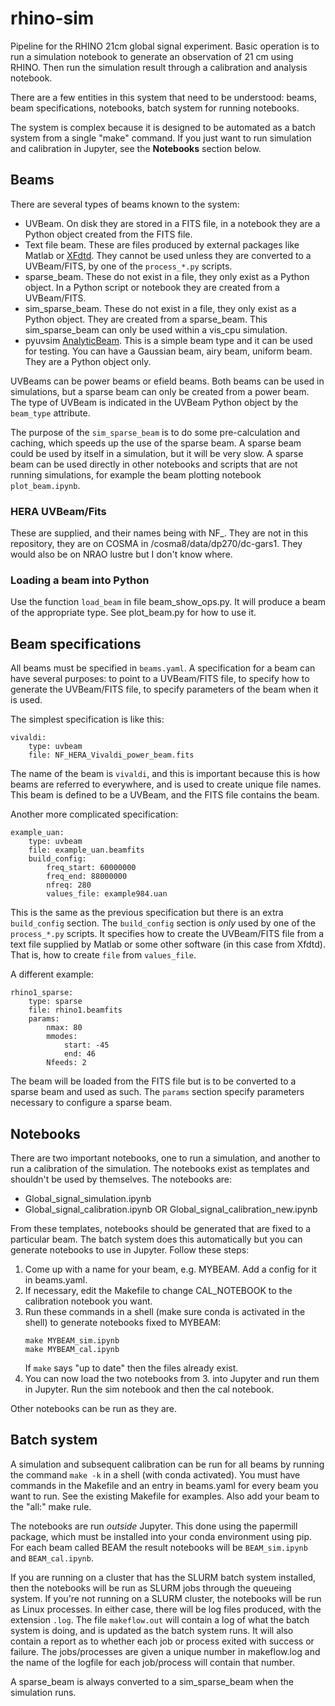 
# rhino-sim

Pipeline for the RHINO 21cm global signal experiment. Basic operation is to run a simulation notebook to generate an observation of 21 cm using RHINO. Then run the simulation result through a calibration and analysis notebook.

There are a few entities in this system that need to be understood: beams, beam specifications, notebooks, batch system for running notebooks.

The system is complex because it is designed to be automated as a batch system from a single "make" command. If you just want to run  simulation and calibration in Jupyter, see the **Notebooks** section below.

## Beams

There are several types of beams known to the system:

- UVBeam. On disk they are stored in a FITS file, in a notebook they are a Python object created from the FITS file.
- Text file beam. These are files produced by external packages like Matlab or [XFdtd](https://www.remcom.com/applications/antenna-simulation-design-software). They cannot be used unless they are converted to a UVBeam/FITS, by one of the `process_*.py` scripts.
- sparse_beam. These do not exist in a file, they only exist as a Python object. In a Python script or notebook they are created from a UVBeam/FITS.
- sim_sparse_beam. These do not exist in a file, they only exist as a Python object. They are created from a sparse_beam. This sim_sparse_beam can only be used within a vis_cpu simulation.
- pyuvsim [AnalyticBeam](https://github.com/RadioAstronomySoftwareGroup/pyuvsim/blob/main/src/pyuvsim/analyticbeam.py). This is a simple beam type and it can be used for testing. You can have a Gaussian beam, airy beam, uniform beam. They are a Python object only.

UVBeams can be power beams or efield beams. Both beams can be used in simulations, but a sparse beam can only be created from a power beam. The type of UVBeam is indicated in the UVBeam Python object by the `beam_type` attribute. 

The purpose of the `sim_sparse_beam` is to do some pre-calculation and caching, which speeds up the use of the sparse beam. A sparse beam could be used by itself in a simulation, but it will be very slow. A sparse beam can be used directly in other notebooks and scripts that are not running simulations, for example the beam plotting notebook `plot_beam.ipynb`.

### HERA UVBeam/Fits

These are supplied, and their names being with NF_. They are not in this repository, they are on COSMA in /cosma8/data/dp270/dc-gars1. They would also be on NRAO lustre but I don't know where.

### Loading a beam into Python

Use the function `load_beam` in file beam_show_ops.py. It will produce a beam of the appropriate type. See plot_beam.py for how to use it.

## Beam specifications

All beams must be specified in `beams.yaml`. A specification for a beam can have several purposes: to point to a UVBeam/FITS file, to specify how to generate the UVBeam/FITS file, to specify parameters of the beam when it is used.

The simplest specification is like this:

    vivaldi: 
	    type: uvbeam
	    file: NF_HERA_Vivaldi_power_beam.fits

The name of the beam is `vivaldi`, and this is important because this is how beams are referred to everywhere, and is used to create unique file names. This beam is defined to be a UVBeam, and the FITS file contains the beam.

Another more complicated specification:


    example_uan:
        type: uvbeam
        file: example_uan.beamfits
        build_config:
            freq_start: 60000000
            freq_end: 88000000
            nfreq: 280
            values_file: example984.uan

This is the same as the previous specification but there is an extra `build_config` section. The `build_config` section is *only* used by one of the `process_*.py` scripts. It specifies how to create the UVBeam/FITS file from a text file supplied by Matlab or some other software (in this case from Xfdtd). That is, how to create `file` from `values_file`.

A different example:

    rhino1_sparse: 
        type: sparse
        file: rhino1.beamfits
        params:
            nmax: 80
            mmodes:
                start: -45
                end: 46
            Nfeeds: 2

The beam will be loaded from the FITS file but is to be converted to a sparse beam and used as such. The `params` section specify parameters necessary to configure a sparse beam.


## Notebooks

There are two important notebooks, one to run a simulation, and another to run a calibration of the simulation. The notebooks exist as templates and shouldn't be used by themselves. The notebooks are:

- Global_signal_simulation.ipynb
- Global_signal_calibration.ipynb OR Global_signal_calibration_new.ipynb

From these templates, notebooks should be generated that are fixed to a particular beam. The batch system does this automatically but you can generate notebooks to use in Jupyter. Follow these steps:

1. Come up with a name for your beam, e.g. MYBEAM. Add a config for it in beams.yaml.
2. If necessary, edit the Makefile to change CAL_NOTEBOOK to the calibration notebook you want.
3. Run these commands in a shell (make sure conda is activated in the shell) to generate notebooks fixed to MYBEAM:
    ```
    make MYBEAM_sim.ipynb
    make MYBEAM_cal.ipynb
    ```
    If `make` says "up to date" then the files already exist.
4. You can now load the two notebooks from 3. into Jupyter and run them in Jupyter. Run the sim notebook and then the cal notebook.

Other notebooks can be run as they are.

## Batch system

A simulation and subsequent calibration can be run for all beams by running the command `make -k` in a shell (with conda activated). You must have commands in the Makefile and an entry in beams.yaml for every beam you want to run. See the existing Makefile for examples. Also add your beam to the "all:" make rule.

The notebooks are run *outside* Jupyter. This done using the papermill package, which must be installed into your conda environment using pip. For each beam called BEAM the result notebooks will be `BEAM_sim.ipynb` and `BEAM_cal.ipynb`.

If you are running on a cluster that has the SLURM batch system installed, then the notebooks will be run as SLURM jobs through the queueing system. If you're not running on a SLURM cluster, the notebooks will be run as Linux processes. In either case, there will be log files produced, with the extension `.log`. The file `makeflow.out` will contain a log of what the batch system is doing, and is updated as the batch system runs. It will also contain a report as to whether each job or process exited with success or failure.  The jobs/processes are given a unique number in makeflow.log and the name of the logfile for each job/process will contain that number.

A sparse_beam is always converted to a sim_sparse_beam when the simulation runs.

